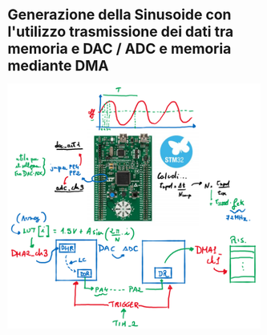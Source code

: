 # Generazione della Sinusoide con l'utilizzo trasmissione dei dati tra memoria e DAC / ADC e memoria mediante DMA
![ESEMPIO_10](https://github.com/LaErre9/LMM_STM32F303VC/blob/main/10_Generazione_Sinusoide_DAC_ADC_DMA/10_esempio_di_funzionamento.png)

